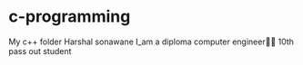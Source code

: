 # c-programming
My c++ folder
Harshal sonawane
I_am a diploma computer engineer👨‍🔧
10th pass out student 
